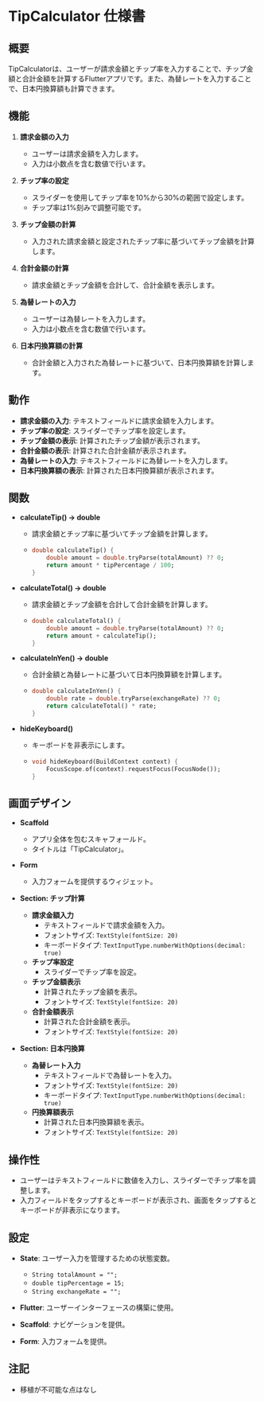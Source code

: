# TipCalculator 仕様書

## 概要
TipCalculatorは、ユーザーが請求金額とチップ率を入力することで、チップ金額と合計金額を計算するFlutterアプリです。また、為替レートを入力することで、日本円換算額も計算できます。

## 機能
1. **請求金額の入力**
   - ユーザーは請求金額を入力します。
   - 入力は小数点を含む数値で行います。

2. **チップ率の設定**
   - スライダーを使用してチップ率を10%から30%の範囲で設定します。
   - チップ率は1%刻みで調整可能です。

3. **チップ金額の計算**
   - 入力された請求金額と設定されたチップ率に基づいてチップ金額を計算します。

4. **合計金額の計算**
   - 請求金額とチップ金額を合計して、合計金額を表示します。

5. **為替レートの入力**
   - ユーザーは為替レートを入力します。
   - 入力は小数点を含む数値で行います。

6. **日本円換算額の計算**
   - 合計金額と入力された為替レートに基づいて、日本円換算額を計算します。

## 動作
- **請求金額の入力**: テキストフィールドに請求金額を入力します。
- **チップ率の設定**: スライダーでチップ率を設定します。
- **チップ金額の表示**: 計算されたチップ金額が表示されます。
- **合計金額の表示**: 計算された合計金額が表示されます。
- **為替レートの入力**: テキストフィールドに為替レートを入力します。
- **日本円換算額の表示**: 計算された日本円換算額が表示されます。

## 関数
- **calculateTip() -> double**
  - 請求金額とチップ率に基づいてチップ金額を計算します。
  - ```dart
    double calculateTip() {
        double amount = double.tryParse(totalAmount) ?? 0;
        return amount * tipPercentage / 100;
    }
    ```

- **calculateTotal() -> double**
  - 請求金額とチップ金額を合計して合計金額を計算します。
  - ```dart
    double calculateTotal() {
        double amount = double.tryParse(totalAmount) ?? 0;
        return amount + calculateTip();
    }
    ```

- **calculateInYen() -> double**
  - 合計金額と為替レートに基づいて日本円換算額を計算します。
  - ```dart
    double calculateInYen() {
        double rate = double.tryParse(exchangeRate) ?? 0;
        return calculateTotal() * rate;
    }
    ```

- **hideKeyboard()**
  - キーボードを非表示にします。
  - ```dart
    void hideKeyboard(BuildContext context) {
        FocusScope.of(context).requestFocus(FocusNode());
    }
    ```

## 画面デザイン
- **Scaffold**
  - アプリ全体を包むスキャフォールド。
  - タイトルは「TipCalculator」。

- **Form**
  - 入力フォームを提供するウィジェット。

- **Section: チップ計算**
  - **請求金額入力**
    - テキストフィールドで請求金額を入力。
    - フォントサイズ: `TextStyle(fontSize: 20)`
    - キーボードタイプ: `TextInputType.numberWithOptions(decimal: true)`
  - **チップ率設定**
    - スライダーでチップ率を設定。
  - **チップ金額表示**
    - 計算されたチップ金額を表示。
    - フォントサイズ: `TextStyle(fontSize: 20)`
  - **合計金額表示**
    - 計算された合計金額を表示。
    - フォントサイズ: `TextStyle(fontSize: 20)`

- **Section: 日本円換算**
  - **為替レート入力**
    - テキストフィールドで為替レートを入力。
    - フォントサイズ: `TextStyle(fontSize: 20)`
    - キーボードタイプ: `TextInputType.numberWithOptions(decimal: true)`
  - **円換算額表示**
    - 計算された日本円換算額を表示。
    - フォントサイズ: `TextStyle(fontSize: 20)`

## 操作性
- ユーザーはテキストフィールドに数値を入力し、スライダーでチップ率を調整します。
- 入力フィールドをタップするとキーボードが表示され、画面をタップするとキーボードが非表示になります。

## 設定
- **State**: ユーザー入力を管理するための状態変数。
  - `String totalAmount = "";`
  - `double tipPercentage = 15;`
  - `String exchangeRate = "";`

- **Flutter**: ユーザーインターフェースの構築に使用。
- **Scaffold**: ナビゲーションを提供。
- **Form**: 入力フォームを提供。

## 注記
- 移植が不可能な点はなし
